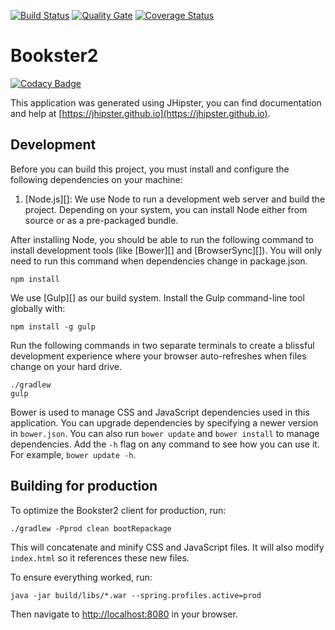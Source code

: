 [![Build Status](https://travis-ci.org/BooksterTeam/Bookster2.svg?branch=master)](https://travis-ci.org/BooksterTeam/Bookster2)
[![Quality Gate](http://193.196.7.25/api/badges/gate?key=io.bookster:bookster-2)](http://193.196.7.25/overview?id=io.bookster%3Abookster-2)
[![Coverage Status](https://coveralls.io/repos/github/BooksterTeam/Bookster2/badge.svg?branch=master)](https://coveralls.io/github/BooksterTeam/Bookster2?branch=master)
# Bookster2
[![Codacy Badge](https://api.codacy.com/project/badge/Grade/bcfbc186a6254da2b9f7b91e84223b70)](https://www.codacy.com/app/dan-brown/Bookster2?utm_source=github.com&amp;utm_medium=referral&amp;utm_content=BooksterTeam/Bookster2&amp;utm_campaign=Badge_Grade)

This application was generated using JHipster, you can find documentation and help at [https://jhipster.github.io](https://jhipster.github.io).

## Development

Before you can build this project, you must install and configure the following dependencies on your machine:

1. [Node.js][]: We use Node to run a development web server and build the project.
   Depending on your system, you can install Node either from source or as a pre-packaged bundle.

After installing Node, you should be able to run the following command to install development tools (like
[Bower][] and [BrowserSync][]). You will only need to run this command when dependencies change in package.json.

    npm install

We use [Gulp][] as our build system. Install the Gulp command-line tool globally with:

    npm install -g gulp

Run the following commands in two separate terminals to create a blissful development experience where your browser
auto-refreshes when files change on your hard drive.

    ./gradlew
    gulp

Bower is used to manage CSS and JavaScript dependencies used in this application. You can upgrade dependencies by
specifying a newer version in `bower.json`. You can also run `bower update` and `bower install` to manage dependencies.
Add the `-h` flag on any command to see how you can use it. For example, `bower update -h`.


## Building for production

To optimize the Bookster2 client for production, run:

    ./gradlew -Pprod clean bootRepackage

This will concatenate and minify CSS and JavaScript files. It will also modify `index.html` so it references
these new files.

To ensure everything worked, run:

    java -jar build/libs/*.war --spring.profiles.active=prod

Then navigate to [http://localhost:8080](http://localhost:8080) in your browser.
